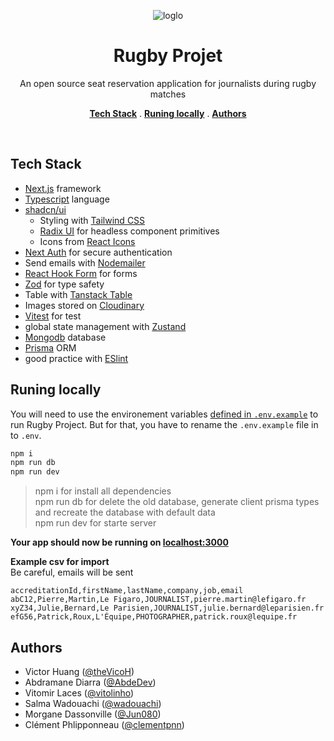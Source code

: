 <p align='center'>
<img alt='loglo' src='https://resources.world.rugby/photo-resources/2021/06/02/24d18609-7981-4119-a787-d4fdbfdee195/Negative-on-a-blue-background.png?width=416&height=234'>
<p>

<h1 align='center'>Rugby Projet</h1>

<p align='center'>An open source seat reservation application for journalists during rugby matches</p>

<p align='center'>
<a href='#tech-stack'><strong>Tech Stack</strong></a> .
<a href='#runing-locally'><strong>Runing locally</strong></a> .
<a href='#authors'><strong>Authors</strong></a>
</p>
<br/>

## Tech Stack

- [Next.js](https://nextjs.org) framework
- [Typescript](https://www.typescriptlang.org) language
- [shadcn/ui](https://ui.shadcn.com)
  - Styling with [Tailwind CSS](https://tailwindcss.com)
  - [Radix UI](https://www.radix-ui.com) for headless component primitives
  - Icons from [React Icons](https://react-icons.github.io/react-icons)
- [Next Auth](https://next-auth.js.org/) for secure authentication
- Send emails with [Nodemailer](https://nodemailer.com/about)
- [React Hook Form](https://react-hook-form.com) for forms
- [Zod](https://zod.dev) for type safety
- Table with [Tanstack Table](https://tanstack.com/table/v8)
- Images stored on [Cloudinary](https://cloudinary.com)
- [Vitest](https://vitest.dev) for test
- global state management with [Zustand](https://zustand-demo.pmnd.rs)
- [Mongodb](https://www.mongodb.com/fr-fr) database
- [Prisma](https://www.prisma.io/) ORM
- good practice with [ESlint](https://eslint.org)

## Runing locally

You will need to use the environement variables [defined in `.env.example`](.env.example) to run Rugby Project. But for that, you have to rename the `.env.example` file in to `.env`.

```bash
npm i
npm run db
npm run dev
```
> npm i for install all dependencies<br>
> npm run db for delete the old database, generate client prisma types and recreate the database with default data<br>
> npm run dev for starte server

**Your app should now be running on [localhost:3000](http://localhost:3000/)**

**Example csv for import**<br>
Be careful, emails will be sent
```text
accreditationId,firstName,lastName,company,job,email
abC12,Pierre,Martin,Le Figaro,JOURNALIST,pierre.martin@lefigaro.fr
xyZ34,Julie,Bernard,Le Parisien,JOURNALIST,julie.bernard@leparisien.fr
efG56,Patrick,Roux,L'Équipe,PHOTOGRAPHER,patrick.roux@lequipe.fr
```

## Authors

- Victor Huang ([@theVicoH](https://github.com/theVicoH))
- Abdramane Diarra ([@AbdeDev](https://github.com/AbdeDev))
- Vitomir Laces ([@vitolinho](https://github.com/vitolinho))
- Salma Wadouachi ([@wadouachi](https://github.com/wadouachi))
- Morgane Dassonville ([@Jun080](https://github.com/Jun080))
- Clément Phlipponneau ([@clementpnn](https://github.com/clementpnn))